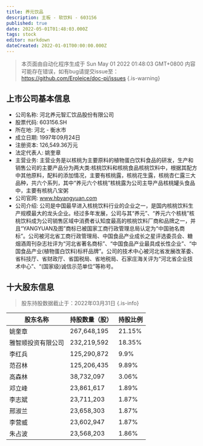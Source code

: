```yaml
---
title: 养元饮品
description: 主板 - 软饮料 - 603156
published: true
date: 2022-05-01T01:48:03.000Z
tags: stock
editor: markdown
dateCreated: 2022-01-01T00:00:00.000Z
---
```


> 本页面由自动化程序生成于 Sun May 01 2022 01:48:03 GMT+0800
> 内容可能存在错误，如有bug请提交issue至：https://github.com/Eroleice/doc-pi/issues
{.is-warning}

## 上市公司基本信息
- 公司名称: 河北养元智汇饮品股份有限公司
- 股票代码: 603156.SH
- 所在地: 河北 - 衡水市
- 成立日期: 1997年09月24日
- 注册资本: 126,549.36万元
- 法定代表人: 姚奎章
- 主营业务: 主营业务是以核桃为主要原料的植物蛋白饮料食品的研发，生产和销售公司的主要产品分为两大类:核桃饮料和核桃食品核桃饮料中，根据其配方中其他原料，配料的添加情况，主要有核桃露，核桃花生露，核桃杏仁露三大品种，共六个系列，其中“养元六个核桃”核桃露为公司主导产品核桃罐头食品中，主要有核桃八宝粥
- 公司官网: www.hbyangyuan.com
- 公司介绍: 公司是中国最早进入核桃饮料行业的企业之一，是国内核桃饮料生产规模最大的龙头企业。经过多年发展，公司与其“养元”、“养元六个核桃”核桃饮料成为公司销售区域中消费者认知度最高的核桃饮料厂商和品牌之一，并且“YANGYUAN及图”商标已被国家工商行政管理总局认定为“中国驰名商标”。公司被河北省工商行政管理局、中国食品产业成长之星评选委员会、糖烟酒周刊杂志社评为“河北省著名商标”、“中国食品产业最具成长性企业”、“中国食品产业(植物蛋白饮料)标杆品牌”。公司的技术中心被河北省发展改革委、省科技厅、省财政厅、省国税局、省地税局、石家庄海关评为“河北省企业技术中心”、“(国家级)诚信示范单位”等称号。


## 十大股东信息
> 股东持股数据截止于：2022年03月31日
{.is-info}

| 股东名称 | 持股数量（股） | 持股比例 |
| --- | --- | --- |
| 姚奎章 | 267,648,195 | 21.15% |
| 雅智顺投资有限公司 | 232,219,592 | 18.35% |
| 李红兵 | 125,290,872 | 9.9% |
| 范召林 | 125,206,435 | 9.89% |
| 高森林 | 38,732,097 | 3.06% |
| 邓立峰 | 23,861,617 | 1.89% |
| 李志斌 | 23,711,203 | 1.87% |
| 邢淑兰 | 23,658,303 | 1.87% |
| 李营威 | 23,602,947 | 1.87% |
| 朱占波 | 23,568,203 | 1.86% |




